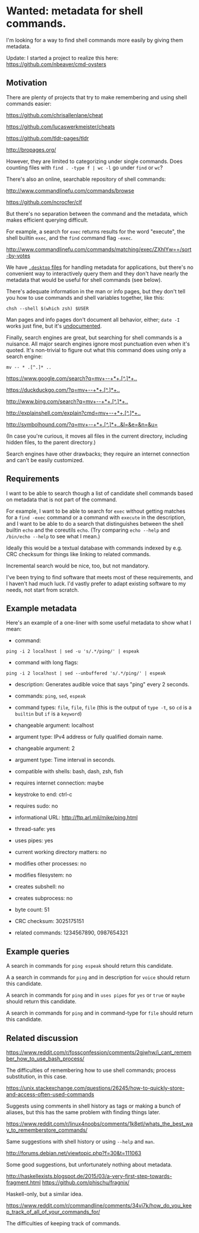 # Wanted: metadata for shell commands. #

I'm looking for a way to find shell commands more easily by giving them metadata.

Update: I started a project to realize this here: https://github.com/nbeaver/cmd-oysters

## Motivation ##

There are plenty of projects that try to make remembering and using shell commands easier:

<https://github.com/chrisallenlane/cheat>

<https://github.com/lucaswerkmeister/cheats>

<https://github.com/tldr-pages/tldr>

<http://bropages.org/>

However, they are limited to categorizing under single commands. Does counting files with `find . -type f | wc -l` go under `find` or `wc`?

There's also an online, searchable repository of shell commands:

<http://www.commandlinefu.com/commands/browse>

<https://github.com/ncrocfer/clf>

But there's no separation between the command and the metadata, which makes efficient querying difficult.

For example, a search for `exec` returns results for the word "execute", the shell builtin `exec`, and the `find` command flag `-exec`.

<http://www.commandlinefu.com/commands/matching/exec/ZXhlYw==/sort-by-votes>

We have  [`.desktop` files](http://standards.freedesktop.org/desktop-entry-spec/latest/ar01s05.html) for handling metadata for applications, but there's no convenient way to interactively query them and they don't have nearly the metadata that would be useful for shell commands (see below).

There's adequate information in the man or info pages, but they don't tell you how to use commands and shell variables together, like this:

    chsh --shell $(which zsh) $USER

Man pages and info pages don't document all behavior, either; `date -I` works just fine, but it's
[undocumented](https://lists.gnu.org/archive/html/bug-coreutils/2006-01/msg00155.html).

Finally, search engines are great, but searching for shell commands is a nuisance. All major search engines ignore most punctuation even when it's quoted. It's non-trivial to figure out what this command does using only a search engine:

    mv -- * .[^.]* ..

<https://www.google.com/search?q=mv+--+*+.[^.]*+..>

<https://duckduckgo.com/?q=mv+--+*+.[^.]*+..>

<http://www.bing.com/search?q=mv+--+*+.[^.]*+..>

<http://explainshell.com/explain?cmd=mv+--+*+.[^.]*+..>

<http://symbolhound.com/?q=mv+--+*+.[^.]*+..&l=&e=&n=&u=>

(In case you're curious, it moves all files in the current directory, including hidden files, to the parent directory.)

Search engines have other drawbacks; they require an internet connection and can't be easily customized.

## Requirements ##

I want to be able to search though a list of candidate shell commands based on metadata that is not part of the command.

For example, I want to be able to search for `exec` without getting matches for a `find -exec` command or a command with `execute` in the description, and I want to be able to do a search that distinguishes between the shell builtin `echo` and the coreutils `echo`. (Try comparing `echo --help` and `/bin/echo --help` to see what I mean.)

Ideally this would be a textual database with commands indexed by e.g. CRC checksum for things like linking to related commands.

Incremental search would be nice, too, but not mandatory.

I've been trying to find software that meets most of these requirements, and I haven't had much luck. I'd vastly prefer to adapt existing software to my needs, not start from scratch.

## Example metadata ##

Here's an example of a one-liner with some useful metadata to show what I mean:

* command:
 
`ping -i 2 localhost | sed -u 's/.*/ping/' | espeak`

* command with long flags:

`ping -i 2 localhost | sed --unbuffered 's/.*/ping/' | espeak`

* description: Generates audible voice that says "ping" every 2 seconds.

* commands: `ping`, `sed`, `espeak`

* command types: `file`, `file`, `file`
(this is the output of `type -t`, so `cd` is a `builtin` but `if` is a `keyword`)

* changeable argument: localhost

* argument type: IPv4 address or fully qualified domain name.

* changeable argument: 2

* argument type: Time interval in seconds.

* compatible with shells: bash, dash, zsh, fish

* requires internet connection: maybe

* keystroke to end: ctrl-c

* requires sudo: no

* informational URL: <http://ftp.arl.mil/mike/ping.html>

* thread-safe: yes

* uses pipes: yes

* current working directory matters: no

* modifies other processes: no

* modifies filesystem: no

* creates subshell: no

* creates subprocess: no

* byte count: 51
 
* CRC checksum: 3025175151

* related commands: 1234567890, 0987654321

## Example queries ##

A search in commands for `ping espeak` should return this candidate.

A a search in commands for `ping` and in description for `voice` should return this candidate.

A search in commands for `ping` and in `uses pipes` for `yes` or `true` or `maybe` should return this candidate.

A search in commands for `ping` and in command-type for `file` should return this candidate.

## Related discussion ##

<https://www.reddit.com/r/fossconfession/comments/2gjwhw/i_cant_remember_how_to_use_bash_process/>

The difficulties of remembering how to use shell commands; process substitution, in this case.

<https://unix.stackexchange.com/questions/26245/how-to-quickly-store-and-access-often-used-commands>

Suggests using comments in shell history as tags or making a bunch of aliases, but this has the same problem with finding things later.

<https://www.reddit.com/r/linux4noobs/comments/1k8etl/whats_the_best_way_to_rememberstore_commands/>

Same suggestions with shell history or using `--help` and `man`.

<http://forums.debian.net/viewtopic.php?f=30&t=111063>

Some good suggestions, but unfortunately nothing about metadata.

<http://haskellexists.blogspot.de/2015/03/a-very-first-step-towards-fragment.html>
<https://github.com/phischu/fragnix/>

Haskell-only, but a similar idea.

<https://www.reddit.com/r/commandline/comments/34vi7k/how_do_you_keep_track_of_all_of_your_commands_for/>

The difficulties of keeping track of commands.
